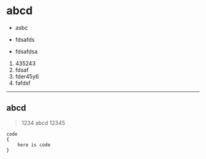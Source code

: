 abcd
===
+ asbc
- fdsafds
* fdsafdsa

1. 435243
2. fdsaf
3. fder45y6
34. fafdsf

----

## abcd

> 1234
> abcd
> 12345

	code
	{
		here is code
	}